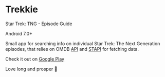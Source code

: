 # Trekkie
Star Trek: TNG - Episode Guide

Android 7.0+

Small app for searching info on individual Star Trek: The Next Generation episodes, 
that relies on OMDB [API](http://www.omdbapi.com/) and [STAPI](http://stapi.co/) for fetching data.

Check it out on [Google Play](https://play.google.com/store/apps/details?id=com.sevenzeroes.trekieapp)

Love long and prosper 🖖
